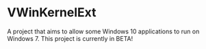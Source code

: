 # VWinKernelExt
A project that aims to allow some Windows 10 applications to run on Windows 7. This project is currently in BETA!
